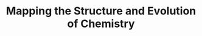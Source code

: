 ---
dateStart: 2007-03-26
dateEnd:
title: "Mapping the Structure and Evolution of Chemistry"
venue: "NSF Town Hall Meeting, American Chemical Society"
organizer:
credit:
city: Chicago
state: IL
country: USA
pdfLink:
venueImages:
---
